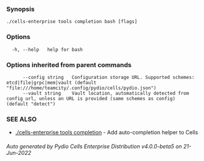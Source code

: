 

### Synopsis



```
./cells-enterprise tools completion bash [flags]
```

### Options

```
  -h, --help   help for bash
```

### Options inherited from parent commands

```
      --config string   Configuration storage URL. Supported schemes: etcd|file|grpc|mem|vault (default "file:///home/teamcity/.config/pydio/cells/pydio.json")
      --vault string    Vault location, automatically detected from config url, unless an URL is provided (same schemes as config) (default "detect")
```

### SEE ALSO

* [./cells-enterprise tools completion](./cells-enterprise-tools-completion)	 - Add auto-completion helper to Cells

###### Auto generated by Pydio Cells Enterprise Distribution v4.0.0-beta5 on 21-Jun-2022
